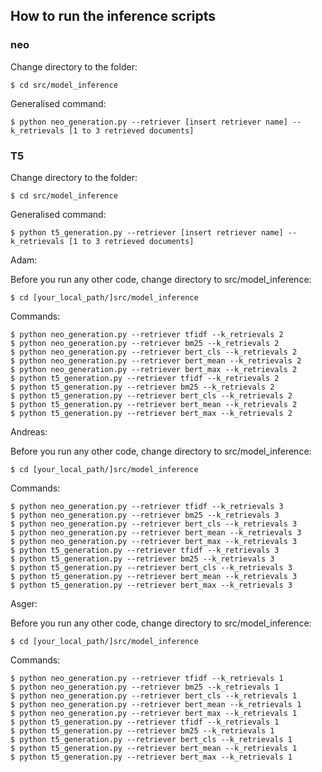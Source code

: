 ## How to run the inference scripts

### neo

Change directory to the folder:
```
$ cd src/model_inference
```

Generalised command:
```
$ python neo_generation.py --retriever [insert retriever name] --k_retrievals [1 to 3 retrieved documents]
```


### T5

Change directory to the folder:
```
$ cd src/model_inference
```

Generalised command:
```
$ python t5_generation.py --retriever [insert retriever name] --k_retrievals [1 to 3 retrieved documents]
```


Adam:

Before you run any other code, change directory to src/model_inference:

```
$ cd [your_local_path/]src/model_inference
```

Commands:
```
$ python neo_generation.py --retriever tfidf --k_retrievals 2
$ python neo_generation.py --retriever bm25 --k_retrievals 2
$ python neo_generation.py --retriever bert_cls --k_retrievals 2
$ python neo_generation.py --retriever bert_mean --k_retrievals 2
$ python neo_generation.py --retriever bert_max --k_retrievals 2
$ python t5_generation.py --retriever tfidf --k_retrievals 2
$ python t5_generation.py --retriever bm25 --k_retrievals 2
$ python t5_generation.py --retriever bert_cls --k_retrievals 2
$ python t5_generation.py --retriever bert_mean --k_retrievals 2
$ python t5_generation.py --retriever bert_max --k_retrievals 2
```

Andreas:

Before you run any other code, change directory to src/model_inference:
```
$ cd [your_local_path/]src/model_inference
```

Commands:
```
$ python neo_generation.py --retriever tfidf --k_retrievals 3
$ python neo_generation.py --retriever bm25 --k_retrievals 3
$ python neo_generation.py --retriever bert_cls --k_retrievals 3
$ python neo_generation.py --retriever bert_mean --k_retrievals 3
$ python neo_generation.py --retriever bert_max --k_retrievals 3
$ python t5_generation.py --retriever tfidf --k_retrievals 3
$ python t5_generation.py --retriever bm25 --k_retrievals 3
$ python t5_generation.py --retriever bert_cls --k_retrievals 3
$ python t5_generation.py --retriever bert_mean --k_retrievals 3
$ python t5_generation.py --retriever bert_max --k_retrievals 3
```

Asger:

Before you run any other code, change directory to src/model_inference:
```
$ cd [your_local_path/]src/model_inference
```

Commands:
```
$ python neo_generation.py --retriever tfidf --k_retrievals 1
$ python neo_generation.py --retriever bm25 --k_retrievals 1
$ python neo_generation.py --retriever bert_cls --k_retrievals 1
$ python neo_generation.py --retriever bert_mean --k_retrievals 1
$ python neo_generation.py --retriever bert_max --k_retrievals 1
$ python t5_generation.py --retriever tfidf --k_retrievals 1
$ python t5_generation.py --retriever bm25 --k_retrievals 1
$ python t5_generation.py --retriever bert_cls --k_retrievals 1
$ python t5_generation.py --retriever bert_mean --k_retrievals 1
$ python t5_generation.py --retriever bert_max --k_retrievals 1
```

